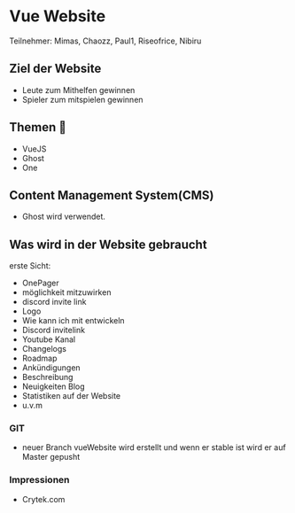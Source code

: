 # Vue Website

Teilnehmer:  Mimas, Chaozz, Paul1, Riseofrice, Nibiru

## Ziel der Website 
- Leute  zum Mithelfen gewinnen
- Spieler zum mitspielen gewinnen 
 
## Themen :pencil:
 - VueJS
 - Ghost
 - One 

## Content Management System(CMS)
 - Ghost wird verwendet.

##  Was wird in der Website gebraucht

erste Sicht: 
- OnePager 
- möglichkeit mitzuwirken
- discord invite link
- Logo
- Wie kann ich mit entwickeln
- Discord invitelink
- Youtube Kanal   
- Changelogs
- Roadmap
- Ankündigungen
- Beschreibung
- Neuigkeiten Blog
- Statistiken auf der Website
- u.v.m

### GIT
- neuer Branch vueWebsite wird erstellt und wenn er stable ist wird er auf Master gepusht

### Impressionen 
- Crytek.com